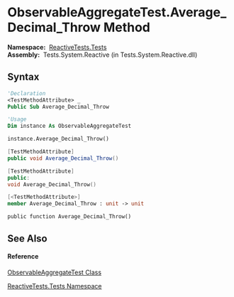 # ObservableAggregateTest.Average\_Decimal\_Throw Method

**Namespace:**  [ReactiveTests.Tests](ReactiveTests.Tests\ReactiveTests.Tests.md)  
**Assembly:**  Tests.System.Reactive (in Tests.System.Reactive.dll)

## Syntax

```vb
'Declaration
<TestMethodAttribute> _
Public Sub Average_Decimal_Throw
```

```vb
'Usage
Dim instance As ObservableAggregateTest

instance.Average_Decimal_Throw()
```

```csharp
[TestMethodAttribute]
public void Average_Decimal_Throw()
```

```c++
[TestMethodAttribute]
public:
void Average_Decimal_Throw()
```

```fsharp
[<TestMethodAttribute>]
member Average_Decimal_Throw : unit -> unit 
```

```jscript
public function Average_Decimal_Throw()
```

## See Also

#### Reference

[ObservableAggregateTest Class](ObservableAggregateTest\ObservableAggregateTest.md)

[ReactiveTests.Tests Namespace](ReactiveTests.Tests\ReactiveTests.Tests.md)





